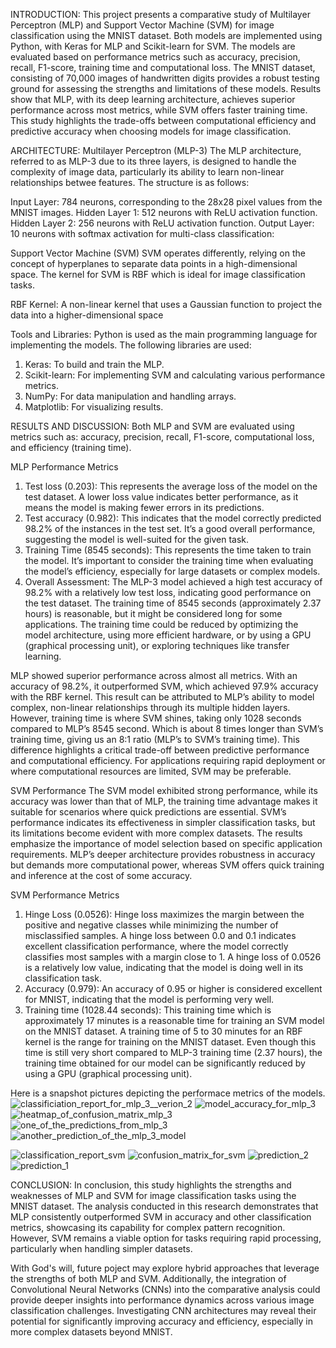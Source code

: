 INTRODUCTION:
This project presents a comparative study of Multilayer Perceptron (MLP) and Support Vector Machine (SVM) for image classification using the MNIST dataset.
Both models are implemented using Python, with Keras for MLP and Scikit-learn for SVM. The models are evaluated based on performance metrics such as
accuracy, precision, recall, F1-score, training time and computational loss. The MNIST dataset, consisting of 70,000 images of handwritten digits 
provides a robust testing ground for assessing the strengths and limitations of these models. Results show that MLP, with its deep learning
architecture, achieves superior performance across most metrics, while SVM offers faster training time. This study highlights the trade-offs
between computational efficiency and predictive accuracy when choosing models for image classification.

ARCHITECTURE:
Multilayer Perceptron (MLP-3)
The MLP architecture, referred to as MLP-3 due to its three layers, is designed to handle the complexity of image data, particularly its ability to
learn non-linear relationships betwee features. The structure is as follows:

Input Layer: 784 neurons, corresponding to the 28x28 pixel values from the MNIST images.
Hidden Layer 1: 512 neurons with ReLU activation function.
Hidden Layer 2: 256 neurons with ReLU activation function.
Output Layer: 10 neurons with softmax activation for multi-class classification:

Support Vector Machine (SVM)
SVM operates differently, relying on the concept of hyperplanes to separate data points in a high-dimensional space. The kernel for SVM is 
RBF which is ideal for image classification tasks.

RBF Kernel: A non-linear kernel that uses a Gaussian function to project the data into a higher-dimensional space

Tools and Libraries:
Python is used as the main programming language for implementing the models. 
The following libraries are used:
1. Keras: To build and train the MLP.
2. Scikit-learn: For implementing SVM and calculating various performance metrics.
3. NumPy: For data manipulation and handling arrays.
4. Matplotlib: For visualizing results.

RESULTS AND DISCUSSION:
Both MLP and SVM are evaluated using metrics such as: accuracy, precision, recall, F1-score, computational loss, and efficiency (training time).

MLP Performance Metrics
1. Test loss (0.203): This represents the average loss of the model on the test dataset. A lower loss value indicates better performance, as it means
the model is making fewer errors in its predictions.
2. Test accuracy (0.982): This indicates that the model correctly predicted 98.2% of the instances in the test set. It’s a good overall performance, suggesting the model is well-suited
for the given task.
3. Training Time (8545 seconds): This represents the time taken to train the model. It’s important to consider the training time when evaluating the model’s efficiency, especially for
large datasets or complex models.
4. Overall Assessment: The MLP-3 model achieved a high test accuracy of 98.2% with a relatively low test loss, indicating good performance on the test dataset. The training time of 8545 seconds (approximately 2.37 hours) is reasonable, but it might be considered long for some applications. The training time could be reduced by optimizing the model architecture, using more efficient hardware, or by using a GPU (graphical processing unit), or exploring techniques like transfer learning.

MLP showed superior performance across almost all metrics. With an accuracy of 98.2%, it outperformed SVM, which achieved 97.9% accuracy with the RBF kernel. This result can be
attributed to MLP’s ability to model complex, non-linear relationships through its multiple hidden layers. However, training time is where SVM shines, taking only 1028 seconds 
compared to MLP’s 8545 second. Which is about 8 times longer than SVM’s training time, giving us an 8:1 ratio (MLP’s to SVM’s training time). This 
difference highlights a critical trade-off between predictive performance and computational efficiency. For applications requiring rapid deployment or where computational resources
are limited, SVM may be preferable.

SVM Performance
The SVM model exhibited strong performance, while its accuracy was lower than that of MLP, the training time advantage makes it suitable for
scenarios where quick predictions are essential. SVM’s performance indicates its effectiveness in simpler classification tasks, but its limitations
become evident with more complex datasets. The results emphasize the importance of model selection based on specific application
requirements. MLP’s deeper architecture provides robustness in accuracy but demands more computational power, whereas SVM offers
quick training and inference at the cost of some accuracy.

SVM Performance Metrics
1. Hinge Loss (0.0526): Hinge loss maximizes the margin between the positive and negative classes while minimizing the number of misclassified samples. A hinge loss between 0.0
and 0.1 indicates excellent classification performance, where the model correctly classifies most samples with a margin close to 1. A hinge loss of 0.0526 is a relatively low value, indicating that the model is doing well in its classification task.
2. Accuracy (0.979): An accuracy of 0.95 or higher is considered excellent for MNIST, indicating that the model is performing very well.
3. Training time (1028.44 seconds): This training time which is approximately 17 minutes is a reasonable time for training an SVM model on
the MNIST dataset. A training time of 5 to 30 minutes for an RBF kernel is the range for training on the MNIST dataset. Even though this
time is still very short compared to MLP-3 training time (2.37 hours), the training time obtained for our model can be significantly
reduced by using a GPU (graphical processing unit).



Here is a snapshot pictures depicting the performace metrics of the models.
![classificiation_report_for_mlp_3__verion_2](https://github.com/user-attachments/assets/4ad9a4e0-3b6d-41ea-b373-8940b249f74e)
![model_accuracy_for_mlp_3](https://github.com/user-attachments/assets/9b98b330-6466-4a76-865f-8c1e8e2feb69)
![heatmap_of_confusion_matrix_mlp_3](https://github.com/user-attachments/assets/b5f2395c-027c-47cf-b127-fe7c73e64673)
![one_of_the_predictions_from_mlp_3](https://github.com/user-attachments/assets/f44d3d7e-b63f-497e-9e6b-2d6847bff832)
![another_prediction_of_the_mlp_3_model](https://github.com/user-attachments/assets/f8d6d629-c478-417e-bc1a-5db31f75f7bd)

![classification_report_svm](https://github.com/user-attachments/assets/63ebde7a-c4a9-4317-b3ca-711dc2e4c088)
![confusion_matrix_for_svm](https://github.com/user-attachments/assets/6189a97e-bbdd-4b0e-8ee3-d5ba8a876e5e)
![prediction_2](https://github.com/user-attachments/assets/f07cc921-12eb-4de1-8abd-69e872c6cdb1)
![prediction_1](https://github.com/user-attachments/assets/2bfadaf5-09c5-4b55-bbd0-c6f132f07712)


CONCLUSION:
In conclusion, this study highlights the strengths and weaknesses of MLP and SVM for image classification tasks using the MNIST dataset. The
analysis conducted in this research demonstrates that MLP consistently outperformed SVM in accuracy and other classification
metrics, showcasing its capability for complex pattern recognition. However, SVM remains a viable option for tasks requiring rapid processing,
particularly when handling simpler datasets. 

With God's will, future poject may explore hybrid approaches that leverage the strengths of both MLP and SVM.
Additionally, the integration of Convolutional Neural Networks (CNNs) into the comparative analysis could provide deeper
insights into performance dynamics across various image classification challenges. Investigating CNN architectures may reveal their
potential for significantly improving accuracy and efficiency, especially in more complex datasets beyond MNIST.



